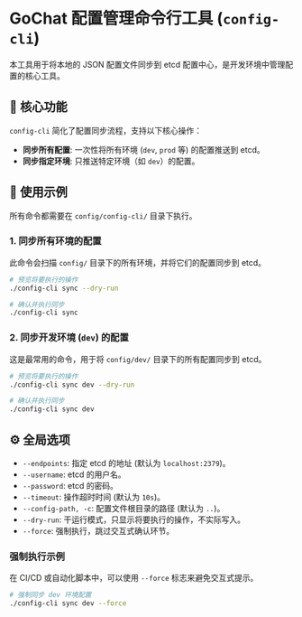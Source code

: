# GoChat 配置管理命令行工具 (`config-cli`)

本工具用于将本地的 JSON 配置文件同步到 etcd 配置中心，是开发环境中管理配置的核心工具。

## 🎯 核心功能

`config-cli` 简化了配置同步流程，支持以下核心操作：

- **同步所有配置**: 一次性将所有环境 (`dev`, `prod` 等) 的配置推送到 etcd。
- **同步指定环境**: 只推送特定环境（如 `dev`）的配置。

## 🚀 使用示例

所有命令都需要在 `config/config-cli/` 目录下执行。

### 1. 同步所有环境的配置

此命令会扫描 `config/` 目录下的所有环境，并将它们的配置同步到 etcd。

```bash
# 预览将要执行的操作
./config-cli sync --dry-run

# 确认并执行同步
./config-cli sync
```

### 2. 同步开发环境 (`dev`) 的配置

这是最常用的命令，用于将 `config/dev/` 目录下的所有配置同步到 etcd。

```bash
# 预览将要执行的操作
./config-cli sync dev --dry-run

# 确认并执行同步
./config-cli sync dev
```

## ⚙️ 全局选项

- `--endpoints`: 指定 etcd 的地址 (默认为 `localhost:2379`)。
- `--username`: etcd 的用户名。
- `--password`: etcd 的密码。
- `--timeout`: 操作超时时间 (默认为 `10s`)。
- `--config-path, -c`: 配置文件根目录的路径 (默认为 `..`)。
- `--dry-run`: 干运行模式，只显示将要执行的操作，不实际写入。
- `--force`: 强制执行，跳过交互式确认环节。

### 强制执行示例

在 CI/CD 或自动化脚本中，可以使用 `--force` 标志来避免交互式提示。

```bash
# 强制同步 dev 环境配置
./config-cli sync dev --force
